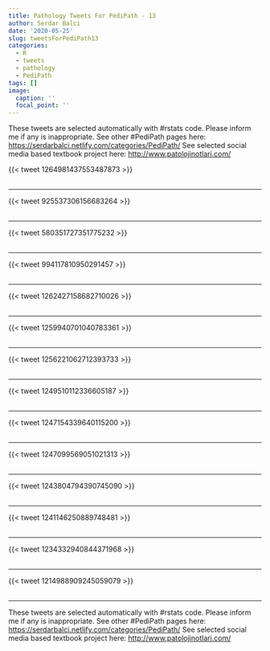 ```yaml
---
title: Pathology Tweets For PediPath - 13
author: Serdar Balci
date: '2020-05-25'
slug: tweetsForPediPath13
categories:
  - R
  - tweets
  - pathology
  - PediPath
tags: []
image:
  caption: ''
  focal_point: ''
---
```



These tweets are selected automatically with #rstats code. Please inform me if any is inappropriate.
See other #PediPath pages here: https://serdarbalci.netlify.com/categories/PediPath/ 
See selected social media based textbook project here: http://www.patolojinotlari.com/

{{< tweet 1264981437553487873 >}}
<br>
<br>
<hr>
{{< tweet 925537306156683264 >}}
<br>
<br>
<hr>
{{< tweet 580351727351775232 >}}
<br>
<br>
<hr>
{{< tweet 994117810950291457 >}}
<br>
<br>
<hr>
{{< tweet 1262427158682710026 >}}
<br>
<br>
<hr>
{{< tweet 1259940701040783361 >}}
<br>
<br>
<hr>
{{< tweet 1256221062712393733 >}}
<br>
<br>
<hr>
{{< tweet 1249510112336605187 >}}
<br>
<br>
<hr>
{{< tweet 1247154339640115200 >}}
<br>
<br>
<hr>
{{< tweet 1247099569051021313 >}}
<br>
<br>
<hr>
{{< tweet 1243804794390745090 >}}
<br>
<br>
<hr>
{{< tweet 1241146250889748481 >}}
<br>
<br>
<hr>
{{< tweet 1234332940844371968 >}}
<br>
<br>
<hr>
{{< tweet 1214988909245059079 >}}
<br>
<br>
<hr>


These tweets are selected automatically with #rstats code. Please inform me if any is inappropriate.
See other #PediPath pages here: https://serdarbalci.netlify.com/categories/PediPath/ 
See selected social media based textbook project here: http://www.patolojinotlari.com/
